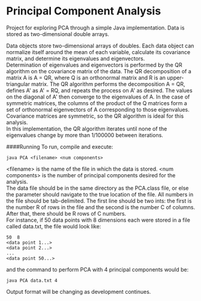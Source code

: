 Principal Component Analysis
============================

Project for exploring PCA through a simple Java implementation. Data is stored as two-dimensional double arrays.  

Data objects store two-dimensional arrays of doubles. Each data object can normalize itself around the mean of each variable, calculate its covariance matrix, and determine its eigenvalues and eigenvectors.  
Determination of eigenvalues and eigenvectors is performed by the QR algorithm on the covariance matrix of the data. The QR decomposition of a matrix A is A = QR, where Q is an orthonormal matrix and R is an upper-triangular matrix. The QR algorithm performs the decomposition A = QR, defines A' as A' = RQ, and repeats the process on A' as desired. The values on the diagonal of A' then converge to the eigenvalues of A. In the case of symmetric matrices, the columns of the product of the Q matrices form a set of orthonormal eigenvectors of A corresponding to those eigenvalues. Covariance matrices are symmetric, so the QR algorithm is ideal for this analysis.  
In this implementation, the QR algorithm iterates until none of the eigenvalues change by more than 1/100000 between iterations.

####Running
To run, compile and execute:  

    java PCA <filename> <num components>

\<filename\> is the name of the file in which the data is stored. \<num components\> is the number of principal components desired for the analysis.  
The data file should be in the same directory as the PCA.class file, or else the <filename> parameter should navigate to the true location of the file. All numbers in the file should be tab-delimited. The first line should be two ints: the first is the number R of rows in the file and the second is the number C of columns. After that, there should be R rows of C numbers.  
For instance, if 50 data points with 8 dimensions each were stored in a file called data.txt, the file would look like:  

    50  8
    <data point 1...>
    <data point 2...>
    ...
    <data point 50...>
  
and the command to perform PCA with 4 principal components would be:  

    java PCA data.txt 4

Output format will be changing as development continues.
